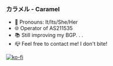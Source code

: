 ### カラメル - Caramel

- :yellow_heart: Pronouns: It/Its/She/Her
- 🌐 Operator of AS211535
- :books: Still improving my BGP. . .
- :mailbox_closed: Feel free to contact me! I don't bite!

[![ko-fi](https://www.ko-fi.com/img/githubbutton_sm.svg)](https://ko-fi.com/V7V818EW0)
